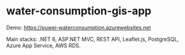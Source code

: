 # water-consumption-gis-app
Demo: https://puwei-waterconsumption.azurewebsites.net

Main stacks: .NET 6, ASP.NET MVC, REST API, Leaflet.js, PostgreSQL, Azure App Service, AWS RDS.
